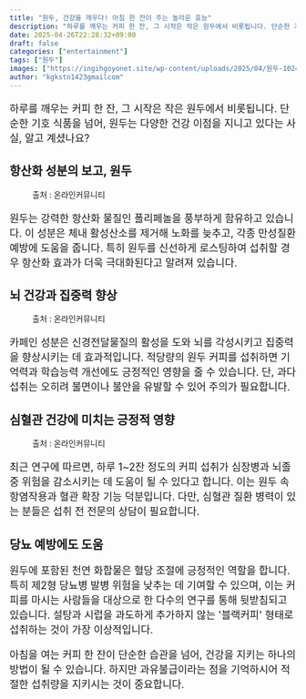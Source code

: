 ```yaml
---
title: "원두, 건강을 깨우다! 아침 한 잔이 주는 놀라운 효능"
description: "하루를 깨우는 커피 한 잔, 그 시작은 작은 원두에서 비롯됩니다. 단순한 기호 식품을 넘어, 원두는 다양한 건강 이점을 지니고 있다는 사실, 알고 계셨나요?"
date: 2025-04-26T22:28:32+09:00
draft: false
categories: ["entertainment"]
tags: ["원두"]
images: ["https://ingihgoyonet.site/wp-content/uploads/2025/04/원두-1024x683.jpg", "https://ingihgoyonet.site/wp-content/uploads/2025/04/원두효능-1024x683.jpg", "https://ingihgoyonet.site/wp-content/uploads/2025/04/원두의효능-1-1024x683.jpg"]
author: "kgkstn1423gmailcom"
---
```


<p style="font-size:18px">하루를 깨우는 커피 한 잔, 그 시작은 작은 원두에서 비롯됩니다. 단순한 기호 식품을 넘어, 원두는 다양한 건강 이점을 지니고 있다는 사실, 알고 계셨나요?</p> <h2 >항산화 성분의 보고, 원두</h2> <figure ><img src="https://ingihgoyonet.site/wp-content/uploads/2025/04/원두-1024x683.jpg" alt="" style="aspect-ratio:16/9;object-fit:cover"/><figcaption >출처 : 온라인커뮤니티</figcaption></figure> <p style="font-size:18px">원두는 강력한 항산화 물질인 폴리페놀을 풍부하게 함유하고 있습니다. 이 성분은 체내 활성산소를 제거해 노화를 늦추고, 각종 만성질환 예방에 도움을 줍니다. 특히 원두를 신선하게 로스팅하여 섭취할 경우 항산화 효과가 더욱 극대화된다고 알려져 있습니다.</p> <h2 >뇌 건강과 집중력 향상</h2> <figure ><img src="https://ingihgoyonet.site/wp-content/uploads/2025/04/원두효능-1024x683.jpg" alt="" style="aspect-ratio:16/9;object-fit:cover"/><figcaption >출처 : 온라인커뮤니티</figcaption></figure> <p style="font-size:18px">카페인 성분은 신경전달물질의 활성을 도와 뇌를 각성시키고 집중력을 향상시키는 데 효과적입니다. 적당량의 원두 커피를 섭취하면 기억력과 학습능력 개선에도 긍정적인 영향을 줄 수 있습니다. 단, 과다 섭취는 오히려 불면이나 불안을 유발할 수 있어 주의가 필요합니다.</p> <h2 >심혈관 건강에 미치는 긍정적 영향</h2> <figure ><img src="https://ingihgoyonet.site/wp-content/uploads/2025/04/원두의효능-1-1024x683.jpg" alt="" style="aspect-ratio:16/9;object-fit:cover"/><figcaption >출처 : 온라인커뮤니티</figcaption></figure> <p style="font-size:18px">최근 연구에 따르면, 하루 1~2잔 정도의 커피 섭취가 심장병과 뇌졸중 위험을 감소시키는 데 도움이 될 수 있다고 합니다. 이는 원두 속 항염작용과 혈관 확장 기능 덕분입니다. 다만, 심혈관 질환 병력이 있는 분들은 섭취 전 전문의 상담이 필요합니다.</p> <h2 >당뇨 예방에도 도움</h2> <p style="font-size:18px">원두에 포함된 천연 화합물은 혈당 조절에 긍정적인 역할을 합니다. 특히 제2형 당뇨병 발병 위험을 낮추는 데 기여할 수 있으며, 이는 커피를 마시는 사람들을 대상으로 한 다수의 연구를 통해 뒷받침되고 있습니다. 설탕과 시럽을 과도하게 추가하지 않는 '블랙커피' 형태로 섭취하는 것이 가장 이상적입니다.</p> <p style="font-size:18px">아침을 여는 커피 한 잔이 단순한 습관을 넘어, 건강을 지키는 하나의 방법이 될 수 있습니다. 하지만 과유불급이라는 점을 기억하시어 적절한 섭취량을 지키시는 것이 중요합니다.</p>